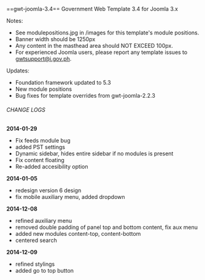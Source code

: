 ==gwt-joomla-3.4==
Government Web Template 3.4 for Joomla 3.x

Notes:
* See modulepositions.jpg in /images for this template's module positions.
* Banner width should be 1250px
* Any content in the masthead area should NOT EXCEED 100px.
* For experienced Joomla users, please report any template issues to gwtsupport@i.gov.ph.

Updates:
* Foundation framework updated to 5.3
* New module positions
* Bug fixes for template overrides from gwt-joomla-2.2.3

###### CHANGE LOGS
**2014-01-29**
- Fix feeds module bug
- added PST settings
- Dynamic sidebar, hides entire sidebar if no modules is present
- Fix content floating
- Re-added accesibility option

**2014-01-05**
- redesign version 6 design
- fix mobile auxiliary menu, added dropdown

**2014-12-08**
- refined auxiliary menu
- removed double padding of panel top and bottom content, fix aux menu
- added new modules content-top, content-bottom
- centered search

**2014-12-09**
- refined stylings
- added go to top button

